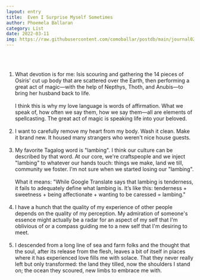 ```yaml
---
layout: entry
title:  Even I Surprise Myself Sometimes
author: Phoemela Ballaran
category: List
date: 2022-03-11
img: https://raw.githubusercontent.com/comoballar/postdb/main/journal02/time.jpeg
---
```

<br><br>

<ol>
  <li>
    What devotion is for me: Isis scouring and gathering the 14 pieces of Osiris' cut up body that are scattered over the Earth, then performing a great act of magic—with the help of Nepthys, Thoth, and Anubis—to bring her husband back to life.
    <br><br>
    I think this is why my love language is words of affirmation. What we speak of, how often we say them, how we say them—all are elements of spellcasting. The great act of magic is speaking life into your beloved.</li>
  <br>
  <li>I want to carefully remove my heart from my body. Wash it clean. Make it brand new. It housed many strangers who weren't nice house guests.</li>
  <br>
  <li>My favorite Tagalog word is "lambing". I think our culture can be described by that word. At our core, we're craftspeople and we inject "lambing" to whatever our hands touch: things we make, land we till, community we foster. I'm not sure when we started losing our "lambing".
    <br><br>
  What it means: "While Google Translate says that lambing is tenderness, it fails to adequately define what lambing is. It’s like this: tenderness + sweetness + being affectionate + wanting to be caressed = lambing."</li>
  <br>
  <li>I have a hunch that the quality of my experience of other people depends on the quality of my perception. My admiration of someone's essence might actually be a radar for an aspect of my self that I'm oblivious of or a compass guiding me to a new self that I'm desiring to meet.</li>
  <br>
  <li>I descended from a long line of sea and farm folks and the thought that the soul, after its release from the flesh, leaves a bit of itself in places where it has experienced love fills me with solace. That they never really left but only transformed: the land they tilled, now the shoulders I stand on; the ocean they scoured, new limbs to embrace me with.</li>
